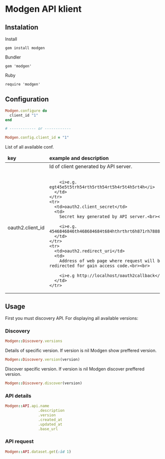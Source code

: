 # Modgen API klient



## Instalation

Install

    gem install modgen

Bundler

    gem 'modgen'

Ruby

    require 'modgen'



## Configuration

```ruby
Modgen.configure do
  client_id "1"
end

# ------------ or ------------

Modgen.config.client_id = "1"
```

List of all available conf.

<table>
  <thead>
    <tr>
      <td><b>key</b></td>
      <td><b>example and description</b></td>
    </tr>
  </thead>
  <tbody>
    <tr>
      <td>oauth2.client_id</td>
      <td>
        Id of client generated by API server.<br><br>

        <i>e.g. egt45e5t5trh54rth5rth54rt5h4r5t4h5rt4h</i>
      </td>
    </tr>
    <tr>
      <td>oauth2.client_secret</td>
      <td>
        Secret key generated by API server.<br><br>

        <i>e.g. 4546846846th468684684t684hthrthrt6h871rh78888</i>
      </td>
    </tr>
    <tr>
      <td>oauth2.redirect_uri</td>
      <td>
        Address of web page where request will be redirected for gain access code.<br><br>

        <i>e.g http://localhost/oauth2callback</i>
      </td>
    </tr>
  </tbody>
</table>



## Usage

First you must discovery API. For displaying all available versions:



### Discovery

```ruby
Modgen::Discovery.versions
```

Details of specific version. If version is nil Modgen show preffered version.

```ruby
Modgen::Discovery.version(version)
```

Discover specific version. If version is nil Modgen discover preffered version.

```ruby
Modgen::Discovery.discover(version)
```



### API details

```ruby
Modgen::API.api.name
               .description
               .version
               .created_at
               .updated_at
               .base_url
```



### API request


```ruby
Modgen::API.dataset.get(:id 1)
```
